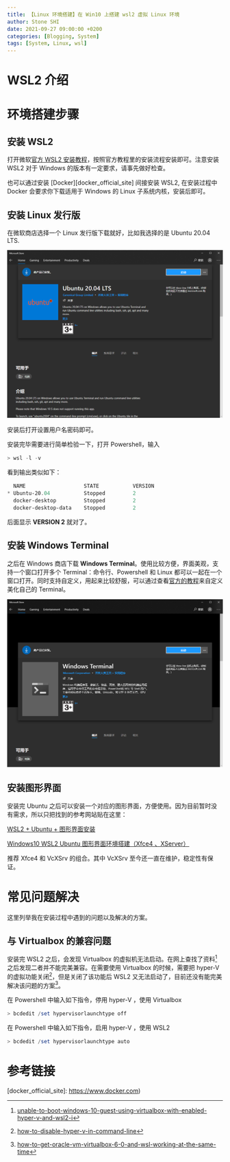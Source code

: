 ```yaml
---
title: 【Linux 环境搭建】在 Win10 上搭建 wsl2 虚拟 Linux 环境
author: Stone SHI
date: 2021-09-27 09:00:00 +0200
categories: [Blogging, System]
tags: [System, Linux, wsl]
---
```


# WSL2 介绍

# 环境搭建步骤

## 安装 WSL2

打开微软[官方 WSL2 安装教程][WSL2_offical_installation_turorial]，按照官方教程里的安装流程安装即可。注意安装 WSL2 对于 Windows 的版本有一定要求，请事先做好检查。

也可以通过安装 [Docker][docker_official_site] 间接安装 WSL2, 在安装过程中 Docker 会要求你下载适用于 Windows 的 Linux 子系统内核，安装后即可。

## 安装 Linux 发行版

在微软商店选择一个 Linux 发行版下载就好，比如我选择的是 Ubuntu 20.04 LTS.

![Ubuntu 20.04 LTS](/pictures/ubuntu_20_04.png)

安装后打开设置用户名密码即可。

安装完毕需要进行简单检验一下，打开 Powershell，输入

```powershell
> wsl -l -v
```

看到输出类似如下：

```powershell
  NAME                   STATE           VERSION
* Ubuntu-20.04           Stopped         2
  docker-desktop         Stopped         2
  docker-desktop-data    Stopped         2
```

后面显示 **VERSION 2** 就对了。

## 安装 Windows Terminal

之后在 Windows 商店下载 **Windows Terminal**。使用比较方便，界面美观，支持一个窗口打开多个 Terminal：命令行、Powershell 和 Linux 都可以一起在一个窗口打开。同时支持自定义，用起来比较舒服，可以通过查看[官方的教程][Windows_terminal_official_customize]来自定义美化自己的 Terminal。

![Windows Terminal](/pictures/windows_t.png)

## 安装图形界面

安装完 Ubuntu 之后可以安装一个对应的图形界面，方便使用。因为目前暂时没有需求，所以只把找到的参考网站贴在这里：

[WSL2 + Ubuntu + 图形界面安装](https://www.bilibili.com/read/cv11143517)

[Windows10 WSL2 Ubuntu 图形界面环境搭建（Xfce4 、XServer）](https://cloud.tencent.com/developer/article/1820014)

推荐 Xfce4 和 VcXSrv 的组合。其中 VcXSrv 至今还一直在维护，稳定性有保证。

# 常见问题解决

这里列举我在安装过程中遇到的问题以及解决的方案。

## 与 Virtualbox 的兼容问题

安装完 WSL2 之后，会发现 Virtualbox 的虚拟机无法启动。在网上查找了资料[^hyper_v_wsl2_2]之后发现二者并不能完美兼容。在需要使用 Virtualbox 的时候，需要把 hyper-V 的虚拟功能关闭[^hyper_v_wsl2_3]，但是关闭了该功能后 WSL2 又无法启动了，目前还没有能完美解决该问题的方案[^hyper_v_wsl2_1]。

在 Powershell 中输入如下指令，停用 hyper-V ，使用 Virtualbox

```powershell
> bcdedit /set hypervisorlaunchtype off
```

在 Powershell 中输入如下指令，启用 hyper-V ，使用 WSL2

```powershell
> bcdedit /set hypervisorlaunchtype auto
```

# 参考链接

[^hyper_v_wsl2_1]:[how-to-get-oracle-vm-virtualbox-6-0-and-wsl-working-at-the-same-time](https://stackoverflow.com/questions/58031941/how-to-get-oracle-vm-virtualbox-6-0-and-wsl-working-at-the-same-time/58478688)

[^hyper_v_wsl2_2]:[unable-to-boot-windows-10-guest-using-virtualbox-with-enabled-hyper-v-and-wsl2-i](https://stackoverflow.com/questions/62184881/unable-to-boot-windows-10-guest-using-virtualbox-with-enabled-hyper-v-and-wsl2-i)

[^hyper_v_wsl2_3]: [how-to-disable-hyper-v-in-command-line](https://stackoverflow.com/questions/30496116/how-to-disable-hyper-v-in-command-line)

[WSL2_offical_installation_turorial]: https://docs.microsoft.com/fr-fr/windows/wsl/install

[docker_official_site]: https://www.docker.com)

[Windows_terminal_official_customize]: https://docs.microsoft.com/zh-cn/windows/terminal/customize-settings/startup
